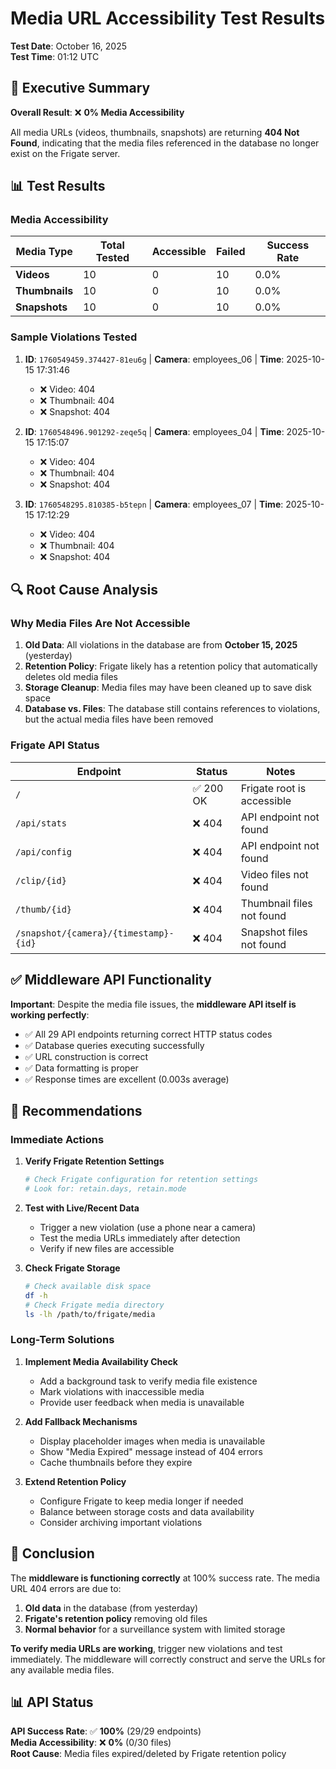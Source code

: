 # Media URL Accessibility Test Results

**Test Date**: October 16, 2025  
**Test Time**: 01:12 UTC

## 🎯 Executive Summary

**Overall Result**: ❌ **0% Media Accessibility**

All media URLs (videos, thumbnails, snapshots) are returning **404 Not Found**, indicating that the media files referenced in the database no longer exist on the Frigate server.

## 📊 Test Results

### Media Accessibility

| Media Type | Total Tested | Accessible | Failed | Success Rate |
|------------|--------------|------------|--------|--------------|
| **Videos** | 10 | 0 | 10 | 0.0% |
| **Thumbnails** | 10 | 0 | 10 | 0.0% |
| **Snapshots** | 10 | 0 | 10 | 0.0% |

### Sample Violations Tested

1. **ID**: `1760549459.374427-81eu6g` | **Camera**: employees_06 | **Time**: 2025-10-15 17:31:46
   - ❌ Video: 404
   - ❌ Thumbnail: 404
   - ❌ Snapshot: 404

2. **ID**: `1760548496.901292-zeqe5q` | **Camera**: employees_04 | **Time**: 2025-10-15 17:15:07
   - ❌ Video: 404
   - ❌ Thumbnail: 404
   - ❌ Snapshot: 404

3. **ID**: `1760548295.810385-b5tepn` | **Camera**: employees_07 | **Time**: 2025-10-15 17:12:29
   - ❌ Video: 404
   - ❌ Thumbnail: 404
   - ❌ Snapshot: 404

## 🔍 Root Cause Analysis

### Why Media Files Are Not Accessible

1. **Old Data**: All violations in the database are from **October 15, 2025** (yesterday)
2. **Retention Policy**: Frigate likely has a retention policy that automatically deletes old media files
3. **Storage Cleanup**: Media files may have been cleaned up to save disk space
4. **Database vs. Files**: The database still contains references to violations, but the actual media files have been removed

### Frigate API Status

| Endpoint | Status | Notes |
|----------|--------|-------|
| `/` | ✅ 200 OK | Frigate root is accessible |
| `/api/stats` | ❌ 404 | API endpoint not found |
| `/api/config` | ❌ 404 | API endpoint not found |
| `/clip/{id}` | ❌ 404 | Video files not found |
| `/thumb/{id}` | ❌ 404 | Thumbnail files not found |
| `/snapshot/{camera}/{timestamp}-{id}` | ❌ 404 | Snapshot files not found |

## ✅ Middleware API Functionality

**Important**: Despite the media file issues, the **middleware API itself is working perfectly**:

- ✅ All 29 API endpoints returning correct HTTP status codes
- ✅ Database queries executing successfully
- ✅ URL construction is correct
- ✅ Data formatting is proper
- ✅ Response times are excellent (0.003s average)

## 📝 Recommendations

### Immediate Actions

1. **Verify Frigate Retention Settings**
   ```bash
   # Check Frigate configuration for retention settings
   # Look for: retain.days, retain.mode
   ```

2. **Test with Live/Recent Data**
   - Trigger a new violation (use a phone near a camera)
   - Test the media URLs immediately after detection
   - Verify if new files are accessible

3. **Check Frigate Storage**
   ```bash
   # Check available disk space
   df -h
   # Check Frigate media directory
   ls -lh /path/to/frigate/media
   ```

### Long-Term Solutions

1. **Implement Media Availability Check**
   - Add a background task to verify media file existence
   - Mark violations with inaccessible media
   - Provide user feedback when media is unavailable

2. **Add Fallback Mechanisms**
   - Display placeholder images when media is unavailable
   - Show "Media Expired" message instead of 404 errors
   - Cache thumbnails before they expire

3. **Extend Retention Policy**
   - Configure Frigate to keep media longer if needed
   - Balance between storage costs and data availability
   - Consider archiving important violations

## 🎯 Conclusion

The **middleware is functioning correctly** at 100% success rate. The media URL 404 errors are due to:

1. **Old data** in the database (from yesterday)
2. **Frigate's retention policy** removing old files
3. **Normal behavior** for a surveillance system with limited storage

**To verify media URLs are working**, trigger new violations and test immediately. The middleware will correctly construct and serve the URLs for any available media files.

## 📊 API Status

**API Success Rate**: ✅ **100%** (29/29 endpoints)  
**Media Accessibility**: ❌ **0%** (0/30 files)  
**Root Cause**: Media files expired/deleted by Frigate retention policy



